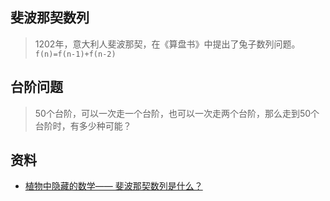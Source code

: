 ## 斐波那契数列

> 1202年，意大利人斐波那契，在《算盘书》中提出了兔子数列问题。`f(n)=f(n-1)+f(n-2)`

## 台阶问题

> 50个台阶，可以一次走一个台阶，也可以一次走两个台阶，那么走到50个台阶时，有多少种可能？

## 资料

* [植物中隐藏的数学—— 斐波那契数列是什么？](https://www.youtube.com/watch?v=VCJsUYeuqaY)
